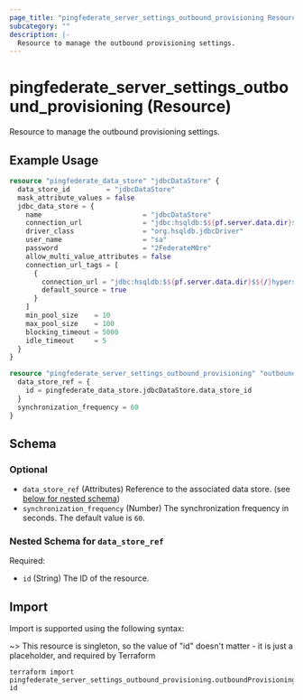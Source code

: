 ```yaml
---
page_title: "pingfederate_server_settings_outbound_provisioning Resource - terraform-provider-pingfederate"
subcategory: ""
description: |-
  Resource to manage the outbound provisioning settings.
---
```


# pingfederate_server_settings_outbound_provisioning (Resource)

Resource to manage the outbound provisioning settings.

## Example Usage

```terraform
resource "pingfederate_data_store" "jdbcDataStore" {
  data_store_id         = "jdbcDataStore"
  mask_attribute_values = false
  jdbc_data_store = {
    name                         = "jdbcDataStore"
    connection_url               = "jdbc:hsqldb:$${pf.server.data.dir}$${/}hypersonic$${/}ProvisionerDefaultDB;hsqldb.lock_file=false"
    driver_class                 = "org.hsqldb.jdbcDriver"
    user_name                    = "sa"
    password                     = "2FederateM0re"
    allow_multi_value_attributes = false
    connection_url_tags = [
      {
        connection_url = "jdbc:hsqldb:$${pf.server.data.dir}$${/}hypersonic$${/}ProvisionerDefaultDB;hsqldb.lock_file=false",
        default_source = true
      }
    ]
    min_pool_size    = 10
    max_pool_size    = 100
    blocking_timeout = 5000
    idle_timeout     = 5
  }
}

resource "pingfederate_server_settings_outbound_provisioning" "outboundProvisioningSettings" {
  data_store_ref = {
    id = pingfederate_data_store.jdbcDataStore.data_store_id
  }
  synchronization_frequency = 60
}
```

<!-- schema generated by tfplugindocs -->
## Schema

### Optional

- `data_store_ref` (Attributes) Reference to the associated data store. (see [below for nested schema](#nestedatt--data_store_ref))
- `synchronization_frequency` (Number) The synchronization frequency in seconds. The default value is `60`.

<a id="nestedatt--data_store_ref"></a>
### Nested Schema for `data_store_ref`

Required:

- `id` (String) The ID of the resource.

## Import

Import is supported using the following syntax:

~> This resource is singleton, so the value of "id" doesn't matter - it is just a placeholder, and required by Terraform

```shell
terraform import pingfederate_server_settings_outbound_provisioning.outboundProvisioningSettings id
```